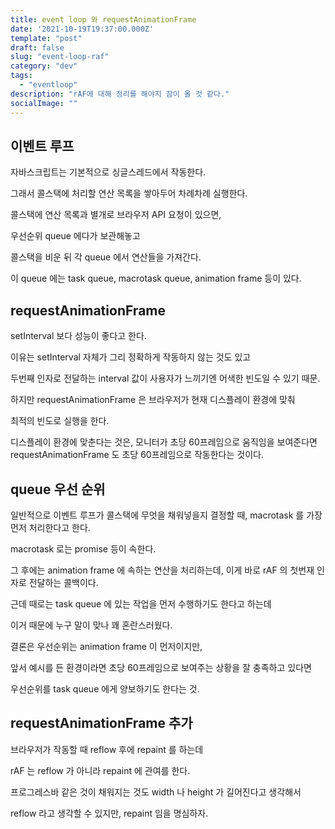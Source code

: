 ```yaml
---
title: event loop 와 requestAnimationFrame
date: '2021-10-19T19:37:00.000Z'
template: "post"
draft: false
slug: "event-loop-raf"
category: "dev"
tags:
  - "eventloop"
description: "rAF에 대해 정리를 해야지 잠이 올 것 같다."
socialImage: ""
---
```


## 이벤트 루프

자바스크립트는 기본적으로 싱글스레드에서 작동한다.

그래서 콜스택에 처리할 연산 목록을 쌓아두어 차례차례 실행한다.

콜스택에 연산 목록과 별개로 브라우저 API 요청이 있으면,

우선순위 queue 에다가 보관해놓고

콜스택을 비운 뒤 각 queue 에서 연산들을 가져간다.

이 queue 에는 task queue, macrotask queue, animation frame 등이 있다.

## requestAnimationFrame

setInterval 보다 성능이 좋다고 한다.

이유는 setInterval 자체가 그리 정확하게 작동하지 않는 것도 있고

두번째 인자로 전달하는 interval 값이 사용자가 느끼기엔 어색한 빈도일 수 있기 때문.

하지만 requestAnimationFrame 은 브라우저가 현재 디스플레이 환경에 맞춰

최적의 빈도로 실행을 한다.

디스플레이 환경에 맞춘다는 것은, 모니터가 초당 60프레임으로 움직임을 보여준다면 requestAnimationFrame 도 초당 60프레임으로 작동한다는 것이다.

## queue 우선 순위

일반적으로 이벤트 루프가 콜스택에 무엇을 채워넣을지 결정할 때, macrotask 를 가장 먼저 처리한다고 한다.

macrotask 로는 promise 등이 속한다.

그 후에는 animation frame 에 속하는 연산을 처리하는데, 이게 바로 rAF 의 첫번재 인자로 전달하는 콜백이다.

근데 때로는 task queue 에 있는 작업을 먼저 수행하기도 한다고 하는데

이거 때문에 누구 말이 맞나 꽤 혼란스러웠다.

결론은 우선순위는 animation frame 이 먼저이지만,

앞서 예시를 든 환경이라면 초당 60프레임으로 보여주는 상황을 잘 충족하고 있다면

우선순위를 task queue 에게 양보하기도 한다는 것.

## requestAnimationFrame 추가

브라우저가 작동할 때 reflow 후에 repaint 를 하는데

rAF 는 reflow 가 아니라 repaint 에 관여를 한다.

프로그레스바 같은 것이 채워지는 것도 width 나 height 가 길어진다고 생각해서

reflow 라고 생각할 수 있지만, repaint 임을 명심하자.
